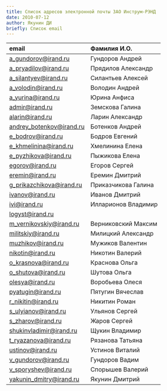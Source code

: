 ```yaml
---
title: Список адресов электронной почты ЗАО Инструм-РЭНД
date: 2010-07-12
author: Якунин ДИ
briefly: Список email
---
```


| email | Фамилия И.О.|
| :--- | :--- |
| a_gundorov@irand.ru | Гундоров Андрей |
| a_pryadilov@irand.ru | Прядилов Александр |
| a_silantyev@irand.ru | Силантьев Алексей|
| a_volodin@irand.ru | Володин	Андрей |
| a_yurina@irand.ru  | Юрина Анфиса |
| admir@irand.ru | Земскова Галина |
| alarin@irand.ru | Ларин Александр |
| andrey_botenkov@irand.ru | Ботенков Андрей |
| e_bodrov@irand.ru | Бодров	Евгений |
| e_khmelinina@irand.ru | Хмелинина	Елена |
| e_pyzhikova@irand.ru | Пыжикова Елена |
| egorov@irand.ru | Егоров	Сергей |
| eremin@irand.ru | Еремин Дмитрий|
| g_prikazchikova@irand.ru | Приказчикова Галина |
| ivanov@irand.ru | Иванов	Дмитрий |
| ivi@irand.ru | Илларионов Владимир |
| logyst@irand.ru | |
| m_vernikovskiy@irand.ru | Верниковский	Максим |
| militskiy@irand.ru | Милицкий	Александр |
| muzhikov@irand.ru | Мужиков	Валентин |
| nikotin@irand.ru | Никотин	Валерий |
| o_krasnova@irand.ru | Краснова	Ольга |
| o_shutova@irand.ru | Шутова Ольга |
| olesya@irand.ru | Воробьева Олеся |
| pyatugin@irand.ru | Пятугин Вячеслав |
| r_nikitin@irand.ru | Никитин Роман |
| s_ulyianov@irand.ru | Ульянов Сергей |
| s_zharov@irand.ru | Жаров	Сергей |
| shukinvladimir@irand.ru | Щукин Владимир |
| t_ryazanova@irand.ru | Рязанова Татьяна|
| ustinov@irand.ru | Устинов	Виталий |
| v_gundorov@irand.ru | Гундоров Вадим |
| v_sporyshev@irand.ru | Спорышев	Валерий |
| yakunin_dmitry@irand.ru | Якунин	Дмитрий |